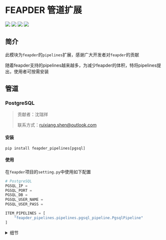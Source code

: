# FEAPDER 管道扩展

![](https://img.shields.io/badge/python-3-brightgreen)
![](https://img.shields.io/github/watchers/Boris-code/feapder_pipelines?style=social)
![](https://img.shields.io/github/stars/Boris-code/feapder_pipelines?style=social)
![](https://img.shields.io/github/forks/Boris-code/feapder_pipelines?style=social)

## 简介

此模块为`feapder`的`pipelines`扩展，感谢广大开发者对`feapder`的贡献

随着feapder支持的pipelines越来越多，为减少feapder的体积，特将pipelines提出，使用者可按需安装

## 管道

### PostgreSQL

> 贡献者：沈瑞祥
>
> 联系方式：ruixiang.shen@outlook.com


#### 安装 

```
pip install feapder_pipelines[pgsql]
```

#### 使用

在`feapder`项目的`setting.py`中使用如下配置

```python
# PostgreSQL
PGSQL_IP = 
PGSQL_PORT = 
PGSQL_DB = 
PGSQL_USER_NAME = 
PGSQL_USER_PASS = 

ITEM_PIPELINES = [
    "feapder_pipelines.pipelines.pgsql_pipeline.PgsqlPipeline"
]
```


<details>
<summary>细节</summary>
注：入库时 ON CONFLICT(key) 默认为id或通过如下sql查出来的第一个值

```sql
select column_names from(
        select
            t.relname as table_name,
            i.relname as index_name,
            array_to_string(array_agg(a.attname), ', ') as column_names
        from
            pg_class t,
            pg_class i,
            pg_index ix,
            pg_attribute a
        where
            t.oid = ix.indrelid
            and i.oid = ix.indexrelid
            and a.attrelid = t.oid
            and a.attnum = ANY(ix.indkey)
            and t.relkind = 'r'
            and t.relname like '%'
        group by
            t.relname,
            i.relname
        order by
            t.relname,
            i.relname) as res
    where table_name = 'table_name';
```
</details>


